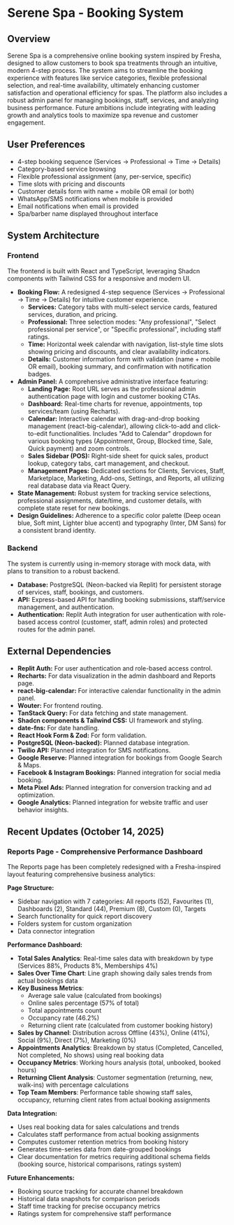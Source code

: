 # Serene Spa - Booking System

## Overview
Serene Spa is a comprehensive online booking system inspired by Fresha, designed to allow customers to book spa treatments through an intuitive, modern 4-step process. The system aims to streamline the booking experience with features like service categories, flexible professional selection, and real-time availability, ultimately enhancing customer satisfaction and operational efficiency for spas. The platform also includes a robust admin panel for managing bookings, staff, services, and analyzing business performance. Future ambitions include integrating with leading growth and analytics tools to maximize spa revenue and customer engagement.

## User Preferences
- 4-step booking sequence (Services → Professional → Time → Details)
- Category-based service browsing
- Flexible professional assignment (any, per-service, specific)
- Time slots with pricing and discounts
- Customer details form with name + mobile OR email (or both)
- WhatsApp/SMS notifications when mobile is provided
- Email notifications when email is provided
- Spa/barber name displayed throughout interface

## System Architecture

### Frontend
The frontend is built with React and TypeScript, leveraging Shadcn components with Tailwind CSS for a responsive and modern UI.
- **Booking Flow:** A redesigned 4-step sequence (Services → Professional → Time → Details) for intuitive customer experience.
  - **Services:** Category tabs with multi-select service cards, featured services, duration, and pricing.
  - **Professional:** Three selection modes: "Any professional", "Select professional per service", or "Specific professional", including staff ratings.
  - **Time:** Horizontal week calendar with navigation, list-style time slots showing pricing and discounts, and clear availability indicators.
  - **Details:** Customer information form with validation (name + mobile OR email), booking summary, and confirmation with notification badges.
- **Admin Panel:** A comprehensive administrative interface featuring:
  - **Landing Page:** Root URL serves as the professional admin authentication page with login and customer booking CTAs.
  - **Dashboard:** Real-time charts for revenue, appointments, top services/team (using Recharts).
  - **Calendar:** Interactive calendar with drag-and-drop booking management (react-big-calendar), allowing click-to-add and click-to-edit functionalities. Includes "Add to Calendar" dropdown for various booking types (Appointment, Group, Blocked time, Sale, Quick payment) and zoom controls.
  - **Sales Sidebar (POS):** Right-side sheet for quick sales, product lookup, category tabs, cart management, and checkout.
  - **Management Pages:** Dedicated sections for Clients, Services, Staff, Marketplace, Marketing, Add-ons, Settings, and Reports, all utilizing real database data via React Query.
- **State Management:** Robust system for tracking service selections, professional assignments, date/time, and customer details, with complete state reset for new bookings.
- **Design Guidelines:** Adherence to a specific color palette (Deep ocean blue, Soft mint, Lighter blue accent) and typography (Inter, DM Sans) for a consistent brand identity.

### Backend
The system is currently using in-memory storage with mock data, with plans to transition to a robust backend.
- **Database:** PostgreSQL (Neon-backed via Replit) for persistent storage of services, staff, bookings, and customers.
- **API:** Express-based API for handling booking submissions, staff/service management, and authentication.
- **Authentication:** Replit Auth integration for user authentication with role-based access control (customer, staff, admin roles) and protected routes for the admin panel.

## External Dependencies
- **Replit Auth:** For user authentication and role-based access control.
- **Recharts:** For data visualization in the admin dashboard and Reports page.
- **react-big-calendar:** For interactive calendar functionality in the admin panel.
- **Wouter:** For frontend routing.
- **TanStack Query:** For data fetching and state management.
- **Shadcn components & Tailwind CSS:** UI framework and styling.
- **date-fns:** For date handling.
- **React Hook Form & Zod:** For form validation.
- **PostgreSQL (Neon-backed):** Planned database integration.
- **Twilio API:** Planned integration for SMS notifications.
- **Google Reserve:** Planned integration for bookings from Google Search & Maps.
- **Facebook & Instagram Bookings:** Planned integration for social media booking.
- **Meta Pixel Ads:** Planned integration for conversion tracking and ad optimization.
- **Google Analytics:** Planned integration for website traffic and user behavior insights.

## Recent Updates (October 14, 2025)

### Reports Page - Comprehensive Performance Dashboard
The Reports page has been completely redesigned with a Fresha-inspired layout featuring comprehensive business analytics:

**Page Structure:**
- Sidebar navigation with 7 categories: All reports (52), Favourites (1), Dashboards (2), Standard (44), Premium (8), Custom (0), Targets
- Search functionality for quick report discovery
- Folders system for custom organization
- Data connector integration

**Performance Dashboard:**
- **Total Sales Analytics**: Real-time sales data with breakdown by type (Services 88%, Products 8%, Memberships 4%)
- **Sales Over Time Chart**: Line graph showing daily sales trends from actual bookings data
- **Key Business Metrics**: 
  - Average sale value (calculated from bookings)
  - Online sales percentage (57% of total)
  - Total appointments count
  - Occupancy rate (46.2%)
  - Returning client rate (calculated from customer booking history)
- **Sales by Channel**: Distribution across Offline (43%), Online (41%), Social (9%), Direct (7%), Marketing (0%)
- **Appointments Analytics**: Breakdown by status (Completed, Cancelled, Not completed, No shows) using real booking data
- **Occupancy Metrics**: Working hours analysis (total, unbooked, booked hours)
- **Returning Client Analysis**: Customer segmentation (returning, new, walk-ins) with percentage calculations
- **Top Team Members**: Performance table showing staff sales, occupancy, returning client rates from actual booking assignments

**Data Integration:**
- Uses real booking data for sales calculations and trends
- Calculates staff performance from actual booking assignments
- Computes customer retention metrics from booking history
- Generates time-series data from date-grouped bookings
- Clear documentation for metrics requiring additional schema fields (booking source, historical comparisons, ratings system)

**Future Enhancements:**
- Booking source tracking for accurate channel breakdown
- Historical data snapshots for comparison periods
- Staff time tracking for precise occupancy metrics
- Ratings system for comprehensive staff performance